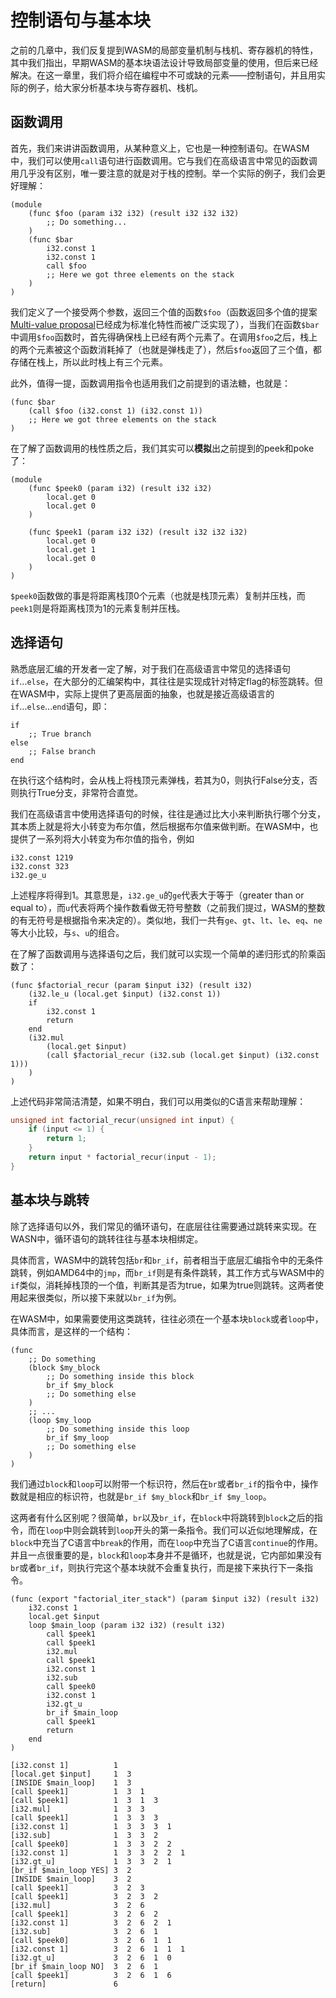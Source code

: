 # 控制语句与基本块

之前的几章中，我们反复提到WASM的局部变量机制与栈机、寄存器机的特性，其中我们指出，早期WASM的基本块语法设计导致局部变量的使用，但后来已经解决。在这一章里，我们将介绍在编程中不可或缺的元素——控制语句，并且用实际的例子，给大家分析基本块与寄存器机、栈机。

## 函数调用

首先，我们来讲讲函数调用，从某种意义上，它也是一种控制语句。在WASM中，我们可以使用`call`语句进行函数调用。它与我们在高级语言中常见的函数调用几乎没有区别，唯一要注意的就是对于栈的控制。举一个实际的例子，我们会更好理解：

```wasm
(module
    (func $foo (param i32 i32) (result i32 i32 i32)
        ;; Do something...
    )
    (func $bar
        i32.const 1
        i32.const 1
        call $foo
        ;; Here we got three elements on the stack
    )
)
```

我们定义了一个接受两个参数，返回三个值的函数`$foo`（函数返回多个值的提案[Multi-value proposal](https://github.com/WebAssembly/spec/blob/master/proposals/multi-value/Overview.md)已经成为标准化特性而被广泛实现了），当我们在函数`$bar`中调用`$foo`函数时，首先得确保栈上已经有两个元素了。在调用`$foo`之后，栈上的两个元素被这个函数消耗掉了（也就是弹栈走了），然后`$foo`返回了三个值，都存储在栈上，所以此时栈上有三个元素。

此外，值得一提，函数调用指令也适用我们之前提到的语法糖，也就是：

```wasm
(func $bar
    (call $foo (i32.const 1) (i32.const 1))
    ;; Here we got three elements on the stack
)
```

在了解了函数调用的栈性质之后，我们其实可以**模拟**出之前提到的peek和poke了：

```wasm
(module
    (func $peek0 (param i32) (result i32 i32)
        local.get 0
        local.get 0
    )

    (func $peek1 (param i32 i32) (result i32 i32 i32)
        local.get 0
        local.get 1
        local.get 0
    )
)
```

`$peek0`函数做的事是将距离栈顶0个元素（也就是栈顶元素）复制并压栈，而`peek1`则是将距离栈顶为1的元素复制并压栈。

## 选择语句

熟悉底层汇编的开发者一定了解，对于我们在高级语言中常见的选择语句`if`...`else`，在大部分的汇编架构中，其往往是实现成针对特定flag的标签跳转。但在WASM中，实际上提供了更高层面的抽象，也就是接近高级语言的`if`...`else`...`end`语句，即：

```wasm
if
    ;; True branch
else
    ;; False branch
end
```

在执行这个结构时，会从栈上将栈顶元素弹栈，若其为0，则执行False分支，否则执行True分支，非常符合直觉。

我们在高级语言中使用选择语句的时候，往往是通过比大小来判断执行哪个分支，其本质上就是将大小转变为布尔值，然后根据布尔值来做判断。在WASM中，也提供了一系列将大小转变为布尔值的指令，例如

```wasm
i32.const 1219
i32.const 323
i32.ge_u
```

上述程序将得到1。其意思是，`i32.ge_u`的`ge`代表大于等于（greater than or equal to），而`u`代表将两个操作数看做无符号整数（之前我们提过，WASM的整数的有无符号是根据指令来决定的）。类似地，我们一共有`ge`、`gt`、`lt`、`le`、`eq`、`ne`等大小比较，与`s`、`u`的组合。

在了解了函数调用与选择语句之后，我们就可以实现一个简单的递归形式的阶乘函数了：

```wasm
(func $factorial_recur (param $input i32) (result i32)
    (i32.le_u (local.get $input) (i32.const 1))
    if
        i32.const 1
        return
    end
    (i32.mul
        (local.get $input)
        (call $factorial_recur (i32.sub (local.get $input) (i32.const 1)))
    )
)
```

上述代码非常简洁清楚，如果不明白，我们可以用类似的C语言来帮助理解：

```c
unsigned int factorial_recur(unsigned int input) {
    if (input <= 1) {
        return 1;
    }
    return input * factorial_recur(input - 1);
}
```

## 基本块与跳转

除了选择语句以外，我们常见的循环语句，在底层往往需要通过跳转来实现。在WASN中，循环语句的跳转往往与基本块相绑定。

具体而言，WASM中的跳转包括`br`和`br_if`，前者相当于底层汇编指令中的无条件跳转，例如AMD64中的`jmp`，而`br_if`则是有条件跳转，其工作方式与WASM中的`if`类似，消耗掉栈顶的一个值，判断其是否为true，如果为true则跳转。这两者使用起来很类似，所以接下来就以`br_if`为例。

在WASM中，如果需要使用这类跳转，往往必须在一个基本块`block`或者`loop`中，具体而言，是这样的一个结构：

```wasm
(func
    ;; Do something
    (block $my_block
        ;; Do something inside this block
        br_if $my_block
        ;; Do something else
    )
    ;; ...
    (loop $my_loop
        ;; Do something inside this loop
        br_if $my_loop
        ;; Do something else
    )
)
```

我们通过`block`和`loop`可以附带一个标识符，然后在`br`或者`br_if`的指令中，操作数就是相应的标识符，也就是`br_if $my_block`和`br_if $my_loop`。

这两者有什么区别呢？很简单，`br`以及`br_if`，在`block`中将跳转到`block`之后的指令，而在`loop`中则会跳转到`loop`开头的第一条指令。我们可以近似地理解成，在`block`中充当了C语言中`break`的作用，而在`loop`中充当了C语言`continue`的作用。并且一点很重要的是，`block`和`loop`本身并不是循环，也就是说，它内部如果没有`br`或者`br_if`，则执行完这个基本块就不会重复执行，而是接下来执行下一条指令。

```wasm
(func (export "factorial_iter_stack") (param $input i32) (result i32)
    i32.const 1
    local.get $input
    loop $main_loop (param i32 i32) (result i32)
        call $peek1
        call $peek1
        i32.mul
        call $peek1
        i32.const 1
        i32.sub
        call $peek0
        i32.const 1
        i32.gt_u
        br_if $main_loop
        call $peek1
        return
    end
)
```

```plaintext
[i32.const 1]          1
[local.get $input]     1  3
[INSIDE $main_loop]    1  3
[call $peek1]          1  3  1
[call $peek1]          1  3  1  3
[i32.mul]              1  3  3
[call $peek1]          1  3  3  3
[i32.const 1]          1  3  3  3  1
[i32.sub]              1  3  3  2
[call $peek0]          1  3  3  2  2
[i32.const 1]          1  3  3  2  2  1
[i32.gt_u]             1  3  3  2  1
[br_if $main_loop YES] 3  2
[INSIDE $main_loop]    3  2
[call $peek1]          3  2  3
[call $peek1]          3  2  3  2
[i32.mul]              3  2  6
[call $peek1]          3  2  6  2
[i32.const 1]          3  2  6  2  1
[i32.sub]              3  2  6  1
[call $peek0]          3  2  6  1  1
[i32.const 1]          3  2  6  1  1  1
[i32.gt_u]             3  2  6  1  0
[br_if $main_loop NO]  3  2  6  1
[call $peek1]          3  2  6  1  6
[return]               6
```
